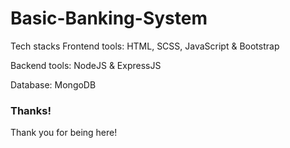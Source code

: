 # Basic-Banking-System
Tech stacks
Frontend tools: HTML, SCSS, JavaScript & Bootstrap

Backend tools: NodeJS & ExpressJS

Database: MongoDB


### Thanks!
Thank you for being here!
